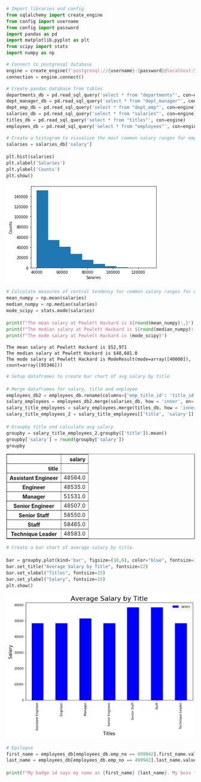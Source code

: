 ```python
# Import libraries and config
from sqlalchemy import create_engine
from config import username
from config import password
import pandas as pd
import matplotlib.pyplot as plt
from scipy import stats
import numpy as np
```


```python
# Connect to postgresql database
engine = create_engine(f'postgresql://{username}:{password}@localhost:5432/ph_employee_db')
connection = engine.connect()
```


```python
# Create pandas database from tables
departments_db = pd.read_sql_query('select * from "departments"', con=engine)
dept_manager_db = pd.read_sql_query('select * from "dept_manager"', con=engine)
dept_emp_db = pd.read_sql_query('select * from "dept_emp"', con=engine)
salaries_db = pd.read_sql_query('select * from "salaries"', con=engine)
titles_db = pd.read_sql_query('select * from "titles"', con=engine)
employees_db = pd.read_sql_query('select * from "employees"', con=engine)
```


```python
# Create a histogram to visualize the most common salary ranges for employees.
salaries = salaries_db['salary']

plt.hist(salaries)
plt.xlabel('Salaries')
plt.ylabel('Counts')
plt.show()
```


![png](output_3_0.png)



```python
# Calculate measures of central tendency for common salary ranges for employees.
mean_numpy = np.mean(salaries)
median_numpy = np.median(salaries)
mode_scipy = stats.mode(salaries)

print(f"The mean salary at Pewlett Hackard is ${round(mean_numpy):,}")
print(f"The median salary at Pewlett Hackard is ${round(median_numpy):,}")
print(f"The mode salary at Pewlett Hackard is {mode_scipy}")

```

    The mean salary at Pewlett Hackard is $52,971
    The median salary at Pewlett Hackard is $48,681.0
    The mode salary at Pewlett Hackard is ModeResult(mode=array([40000]), count=array([95346]))



```python
# Setup dataframes to create bar chart of avg salary by title

# Merge dataframes for salary, title and employee
employees_db2 = employees_db.rename(columns={'emp_title_id': 'title_id'})
salary_employees = employees_db2.merge(salaries_db, how = 'inner', on='emp_no')
salary_title_employees = salary_employees.merge(titles_db, how = 'inner', on='title_id')
salary_title_employees_2 = salary_title_employees[['title', 'salary']]

# Groupby title and calculate avg salary
groupby = salary_title_employees_2.groupby(['title']).mean()
groupby['salary'] = round(groupby['salary'])
groupby

```




<div>
<style scoped>
    .dataframe tbody tr th:only-of-type {
        vertical-align: middle;
    }

    .dataframe tbody tr th {
        vertical-align: top;
    }

    .dataframe thead th {
        text-align: right;
    }
</style>
<table border="1" class="dataframe">
  <thead>
    <tr style="text-align: right;">
      <th></th>
      <th>salary</th>
    </tr>
    <tr>
      <th>title</th>
      <th></th>
    </tr>
  </thead>
  <tbody>
    <tr>
      <th>Assistant Engineer</th>
      <td>48564.0</td>
    </tr>
    <tr>
      <th>Engineer</th>
      <td>48535.0</td>
    </tr>
    <tr>
      <th>Manager</th>
      <td>51531.0</td>
    </tr>
    <tr>
      <th>Senior Engineer</th>
      <td>48507.0</td>
    </tr>
    <tr>
      <th>Senior Staff</th>
      <td>58550.0</td>
    </tr>
    <tr>
      <th>Staff</th>
      <td>58465.0</td>
    </tr>
    <tr>
      <th>Technique Leader</th>
      <td>48583.0</td>
    </tr>
  </tbody>
</table>
</div>




```python
# Create a bar chart of average salary by title.

bar = groupby.plot(kind='bar', figsize=(10,6), color="blue", fontsize=10)
bar.set_title("Average Salary by Title", fontsize=22)
bar.set_xlabel("Titles", fontsize=15)
bar.set_ylabel("Salary", fontsize=15)
plt.show()
```


![png](output_6_0.png)



```python
# Epilogue
first_name = employees_db[employees_db.emp_no == 499942].first_name.values[0]
last_name = employees_db[employees_db.emp_no == 499942].last_name.values[0]

print(f"My badge id says my name as {first_name} {last_name}. My boss fooled me!")
      
```


```python

```


```python

```
